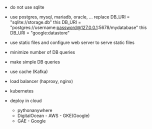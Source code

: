 - do not use sqlite
- use postgres, mysql, mariadb, oracle, ...
  replace DB_URI = "sqlite://storage.db" 
  this DB_URI = "postgres://username:password@127.0.0.1:5678/mydatabase"
  this DB_URI = "google:datastore"
- use static files and configure web server to serve static files
- minimize number of DB queries
- make simple DB queries
- use cache (Kafka)
- load balancer (haproxy, nginx)
- kubernetes

- deploy in cloud
  - pythonanywhere
  - DigitalOcean - AWS - GKE(Google)
  - GAE - Google
